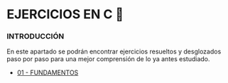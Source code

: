 # EJERCICIOS EN C :croissant:
### INTRODUCCIÓN
En este apartado se podrán encontrar ejercicios resueltos y desglozados paso por paso para una mejor comprensión de lo ya antes estudiado.
<ul>
    <li><a href="01 - FUNDAMENTOS/">01 - FUNDAMENTOS</a></li>
</ul>